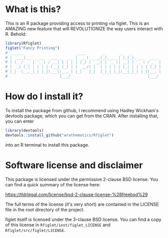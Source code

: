 What is this?
====================================================================
This is an R package providing access to printing via figlet.  This
is an AMAZING new feature that will REVOLUTIONIZE the way users
interact with R.  Behold:

```r
library(Rfiglet)
figlet("Fancy Printing")
#  _____                        ____       _       _   _             
# |  ___|_ _ _ __   ___ _   _  |  _ \ _ __(_)_ __ | |_(_)_ __   __ _ 
# | |_ / _` | '_ \ / __| | | | | |_) | '__| | '_ \| __| | '_ \ / _` |
# |  _| (_| | | | | (__| |_| | |  __/| |  | | | | | |_| | | | | (_| |
# |_|  \__,_|_| |_|\___|\__, | |_|   |_|  |_|_| |_|\__|_|_| |_|\__, |
#                       |___/                                  |___/  
```



How do I install it?
====================================================================
To install the package from github, I recommend using Hadley Wickham's
devtools package, which you can get from the CRAN.  After installing that,
you can enter

```r
library(devtools)
devtools::install_github("wrathematics/Rfiglet")
```

into an R terminal to install this package.



Software license and disclaimer
====================================================================
This package is licensed under the permissive 2-clause BSD license.
You can find a quick summary of the license here:

https://tldrlegal.com/license/bsd-2-clause-license-%28freebsd%29

The full terms of the license (it's very short) are contained in the
LICENSE file in the root directory of the project.

figlet itself is licensed under the 3-clause BSD license.  You can
find a copy of this license in `Rfiglet/inst/figlet_LICENSE` and
`Rfiglet/src/figlet/LICENSE`.

